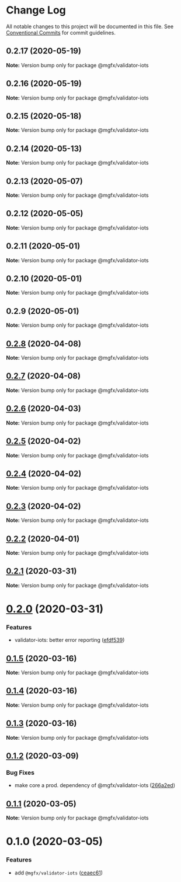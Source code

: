 # Change Log

All notable changes to this project will be documented in this file.
See [Conventional Commits](https://conventionalcommits.org) for commit guidelines.

## 0.2.17 (2020-05-19)

**Note:** Version bump only for package @mgfx/validator-iots





## 0.2.16 (2020-05-19)

**Note:** Version bump only for package @mgfx/validator-iots





## 0.2.15 (2020-05-18)

**Note:** Version bump only for package @mgfx/validator-iots





## 0.2.14 (2020-05-13)

**Note:** Version bump only for package @mgfx/validator-iots





## 0.2.13 (2020-05-07)

**Note:** Version bump only for package @mgfx/validator-iots





## 0.2.12 (2020-05-05)

**Note:** Version bump only for package @mgfx/validator-iots





## 0.2.11 (2020-05-01)

**Note:** Version bump only for package @mgfx/validator-iots





## 0.2.10 (2020-05-01)

**Note:** Version bump only for package @mgfx/validator-iots





## 0.2.9 (2020-05-01)

**Note:** Version bump only for package @mgfx/validator-iots





## [0.2.8](https://github.com/ai-labs-team/mgFx/compare/@mgfx/validator-iots@0.2.7...@mgfx/validator-iots@0.2.8) (2020-04-08)

**Note:** Version bump only for package @mgfx/validator-iots





## [0.2.7](https://github.com/ai-labs-team/mgFx/compare/@mgfx/validator-iots@0.2.6...@mgfx/validator-iots@0.2.7) (2020-04-08)

**Note:** Version bump only for package @mgfx/validator-iots





## [0.2.6](https://github.com/ai-labs-team/mgFx/compare/@mgfx/validator-iots@0.2.5...@mgfx/validator-iots@0.2.6) (2020-04-03)

**Note:** Version bump only for package @mgfx/validator-iots





## [0.2.5](https://github.com/ai-labs-team/mgFx/compare/@mgfx/validator-iots@0.2.4...@mgfx/validator-iots@0.2.5) (2020-04-02)

**Note:** Version bump only for package @mgfx/validator-iots





## [0.2.4](https://github.com/ai-labs-team/mgFx/compare/@mgfx/validator-iots@0.2.3...@mgfx/validator-iots@0.2.4) (2020-04-02)

**Note:** Version bump only for package @mgfx/validator-iots





## [0.2.3](https://github.com/ai-labs-team/mgFx/compare/@mgfx/validator-iots@0.2.2...@mgfx/validator-iots@0.2.3) (2020-04-02)

**Note:** Version bump only for package @mgfx/validator-iots





## [0.2.2](https://github.com/ai-labs-team/mgFx/compare/@mgfx/validator-iots@0.2.1...@mgfx/validator-iots@0.2.2) (2020-04-01)

**Note:** Version bump only for package @mgfx/validator-iots





## [0.2.1](https://github.com/ai-labs-team/mgFx/compare/@mgfx/validator-iots@0.2.0...@mgfx/validator-iots@0.2.1) (2020-03-31)

**Note:** Version bump only for package @mgfx/validator-iots





# [0.2.0](https://github.com/ai-labs-team/mgFx/compare/@mgfx/validator-iots@0.1.5...@mgfx/validator-iots@0.2.0) (2020-03-31)


### Features

* validator-iots: better error reporting ([efdf539](https://github.com/ai-labs-team/mgFx/commit/efdf539))





## [0.1.5](https://github.com/ai-labs-team/mgFx/compare/@mgfx/validator-iots@0.1.4...@mgfx/validator-iots@0.1.5) (2020-03-16)

**Note:** Version bump only for package @mgfx/validator-iots





## [0.1.4](https://github.com/ai-labs-team/mgFx/compare/@mgfx/validator-iots@0.1.3...@mgfx/validator-iots@0.1.4) (2020-03-16)

**Note:** Version bump only for package @mgfx/validator-iots





## [0.1.3](https://github.com/ai-labs-team/mgFx/compare/@mgfx/validator-iots@0.1.2...@mgfx/validator-iots@0.1.3) (2020-03-16)

**Note:** Version bump only for package @mgfx/validator-iots





## [0.1.2](https://github.com/ai-labs-team/mgFx/compare/@mgfx/validator-iots@0.1.1...@mgfx/validator-iots@0.1.2) (2020-03-09)


### Bug Fixes

* make core a prod. dependency of @mgfx/validator-iots ([266a2ed](https://github.com/ai-labs-team/mgFx/commit/266a2ed))





## [0.1.1](https://github.com/ai-labs-team/mgFx/compare/@mgfx/validator-iots@0.1.0...@mgfx/validator-iots@0.1.1) (2020-03-05)

**Note:** Version bump only for package @mgfx/validator-iots





# 0.1.0 (2020-03-05)


### Features

* add `@mgfx/validator-iots` ([ceaec61](https://github.com/ai-labs-team/mgFx/commit/ceaec61))
